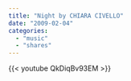 ```yaml
---
title: "Night by CHIARA CIVELLO"
date: "2009-02-04"
categories:
  - "music"
  - "shares"
---
```


{{< youtube QkDiqBv93EM >}}
